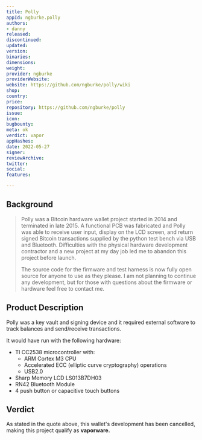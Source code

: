 ```yaml
---
title: Polly
appId: ngburke.polly
authors:
- danny
released: 
discontinued: 
updated: 
version: 
binaries: 
dimensions: 
weight: 
provider: ngburke
providerWebsite: 
website: https://github.com/ngburke/polly/wiki
shop: 
country: 
price: 
repository: https://github.com/ngburke/polly
issue: 
icon: 
bugbounty: 
meta: ok
verdict: vapor
appHashes: 
date: 2022-05-27
signer: 
reviewArchive: 
twitter: 
social: 
features: 

---
```


## Background

> Polly was a Bitcoin hardware wallet project started in 2014 and terminated in late 2015. A functional PCB was fabricated and Polly was able to receive user input, display on the LCD screen, and return signed Bitcoin transactions supplied by the python test bench via USB and Bluetooth. Difficulties with the physical hardware development contractor and a new project at my day job led me to abandon this project before launch.
>
> The source code for the firmware and test harness is now fully open source for anyone to use as they please. I am not planning to continue any development, but for those with questions about the firmware or hardware feel free to contact me.

## Product Description

Polly was a key vault and signing device and it required external software to track balances and send/receive transactions.

It would have run with the following hardware:

-   TI CC2538 microcontroller with:
    -   ARM Cortex M3 CPU
    -   Accelerated ECC (elliptic curve cryptography) operations
    -   USB2.0
-   Sharp Memory LCD LS013B7DH03
-   RN42 Bluetooth Module
-   4 push button or capacitive touch buttons

## Verdict

As stated in the quote above, this wallet's development has been cancelled, making this project qualify as **vaporware.**